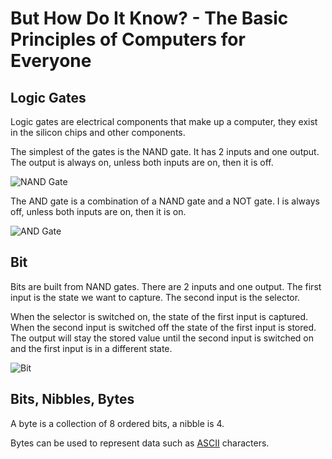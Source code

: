 # But How Do It Know? - The Basic Principles of Computers for Everyone

## Logic Gates

Logic gates are electrical components that make up a computer, they exist in the silicon chips and other components.

The simplest of the gates is the NAND gate. It has 2 inputs and one output. The output is always on, unless both inputs are on, then it is off.

![NAND Gate](https://media.rs-online.com/image/upload/w_620,h_413,c_crop,c_pad,b_white,f_auto,q_auto/dpr_auto/v1482269960/R0442892-03.jpg)

The AND gate is a combination of a NAND gate and a NOT gate. I is always off, unless both inputs are on, then it is on.

![AND Gate](https://media.rs-online.com/image/upload/w_620,h_413,c_crop,c_pad,b_white,f_auto,q_auto/dpr_auto/v1482269874/R2175566-03.jpg)

## Bit

Bits are built from NAND gates. There are 2 inputs and one output. The first input is the state we want to capture. The second input is the selector.

When the selector is switched on, the state of the first input is captured. When the second input is switched off the state of the first input is stored. The output will stay the stored value until the second input is switched on and the first input is in a different state.

![Bit](https://i.sstatic.net/7dbEM.png)

## Bits, Nibbles, Bytes

A byte is a collection of 8 ordered bits, a nibble is 4.

Bytes can be used to represent data such as [ASCII](https://en.wikipedia.org/wiki/ASCII) characters.
